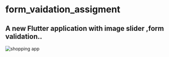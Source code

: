 # form_vaidation_assigment

## A new Flutter application with image slider ,form validation..



![shopping app](https://user-images.githubusercontent.com/69324228/107373056-f4d46480-6a9a-11eb-87f2-99163cc8fd4b.gif)
